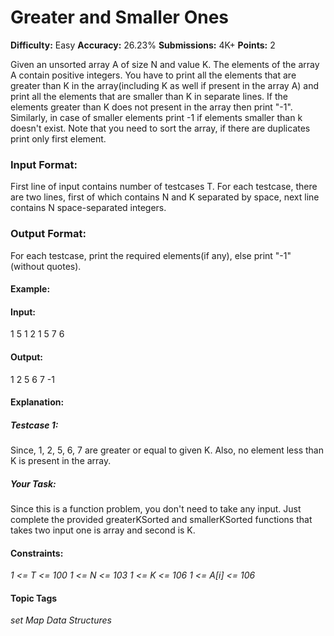 # Greater and Smaller Ones

**Difficulty:** Easy    **Accuracy:** 26.23%    **Submissions:** 4K+    **Points:** 2

Given an unsorted array A of size N and value K. The elements of the array A contain positive integers. You have to print all the elements that are greater than K in the array(including K as well if present in the array A) and print all the elements that are smaller than K in separate lines. If the elements greater than K does not present in the array then print "-1". Similarly, in case of smaller elements print -1 if elements smaller than k doesn't exist. Note that you need to sort the array, if there are duplicates print only first element.

### Input Format:
First line of input contains number of testcases T. For each testcase, there are two lines, first of which contains N and K separated by space, next line contains N space-separated integers.

### Output Format:
For each testcase, print the required elements(if any), else print "-1" (without quotes).

#### Example:

#### Input:
1
5 1
2 1 5 7 6

#### Output:
1 2 5 6 7
-1

#### Explanation:
##### Testcase 1: 
Since, 1, 2, 5, 6, 7 are greater or equal to given K. Also, no element less than K is present in the array.

##### Your Task:
Since this is a function problem, you don't need to take any input. Just complete the provided greaterKSorted and smallerKSorted functions that takes two input one is array and second is K.

#### Constraints:
*1 <= T <= 100*
*1 <= N <= 103*
*1 <= K <= 106*
*1 <= A[i] <= 106*

#### Topic Tags
*set Map Data Structures*